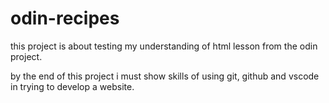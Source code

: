# odin-recipes
this project is about testing my understanding of html lesson from the odin project.

by the end of this project i must show skills of using git, github and vscode in trying to develop a website.